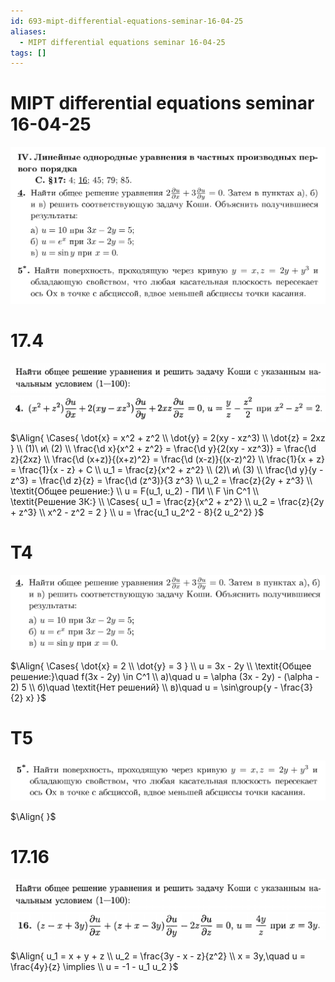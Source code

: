```yaml
---
id: 693-mipt-differential-equations-seminar-16-04-25
aliases:
  - MIPT differential equations seminar 16-04-25
tags: []
---
```


# MIPT differential equations seminar 16-04-25

![16-04-25_15-49-51_672.png](assets/imgs/16-04-25_15-49-51_672.png)

# 17.4

![16-04-25_15-51-00_229.png](assets/imgs/16-04-25_15-51-00_229.png)
![16-04-25_15-51-13_894.png](assets/imgs/16-04-25_15-51-13_894.png)

$\Align{
\Cases{
\dot{x} = x^2 + z^2 \\
\dot{y} = 2(xy - xz^3) \\
\dot{z} = 2xz
} \\
(1)\ и\ (2) \\
\frac{\d x}{x^2 + z^2} = \frac{\d y}{2(xy - xz^3)} = \frac{\d z}{2xz} \\
\frac{\d (x+z)}{(x+z)^2} = \frac{\d (x-z)}{(x-z)^2} \\
\frac{1}{x + z} = \frac{1}{x - z} + C \\
u_1 = \frac{z}{x^2 + z^2} \\
(2)\ и\ (3) \\
\frac{\d y}{y - z^3} = \frac{\d z}{z} = \frac{\d (z^3)}{3 z^3} \\
u_2 = \frac{z}{2y + z^3} \\
\textit{Общее решение:} \\
u = F(u_1, u_2) - ПИ \\
F \in C^1 \\
\textit{Решение ЗК:} \\
\Cases{
u_1 = \frac{z}{x^2 + z^2} \\
u_2 = \frac{z}{2y + z^3} \\
x^2 - z^2 = 2
} \\
u = \frac{u_1 u_2^2 - 8}{2 u_2^2}
}$

# T4

![16-04-25_16-25-32_714.png](assets/imgs/16-04-25_16-25-32_714.png)

$\Align{
\Cases{
\dot{x} = 2 \\
\dot{y} = 3
} \\
u = 3x - 2y \\
\textit{Общее решение:}\quad f(3x - 2y) \in C^1 \\
a)\quad u = \alpha (3x - 2y) - (\alpha - 2) 5 \\
б)\quad \textit{Нет решений} \\
в)\quad u = \sin\group{y - \frac{3}{2} x}
}$

# T5

![16-04-25_16-34-34_238.png](assets/imgs/16-04-25_16-34-34_238.png)

$\Align{
}$

# 17.16

![16-04-25_15-51-00_229.png](assets/imgs/16-04-25_15-51-00_229.png)
![16-04-25_16-47-54_629.png](assets/imgs/16-04-25_16-47-54_629.png)

$\Align{
u_1 = x + y + z \\
u_2 = \frac{3y - x - z}{z^2} \\
x = 3y,\quad u = \frac{4y}{z} \implies \\
u = -1 - u_1 u_2
}$
